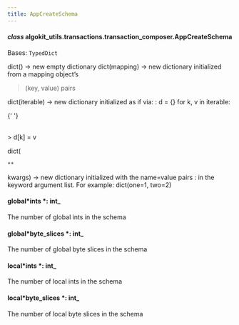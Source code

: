 ```yaml
---
title: AppCreateSchema
---
```


#### _class_ algokit_utils.transactions.transaction_composer.AppCreateSchema

Bases: `TypedDict`

dict() -> new empty dictionary
dict(mapping) -> new dictionary initialized from a mapping object’s

> (key, value) pairs

dict(iterable) -> new dictionary initialized as if via:
: d = {}
for k, v in iterable:

{' '}

<br />> d[k] = v

dict(

```
**
```

kwargs) -> new dictionary initialized with the name=value pairs
: in the keyword argument list. For example: dict(one=1, two=2)

#### global*ints *: int\_

The number of global ints in the schema

#### global*byte_slices *: int\_

The number of global byte slices in the schema

#### local*ints *: int\_

The number of local ints in the schema

#### local*byte_slices *: int\_

The number of local byte slices in the schema
